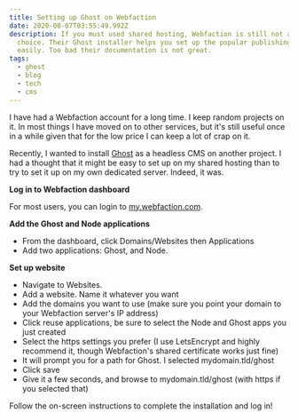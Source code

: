 ```yaml
---
title: Setting up Ghost on Webfaction
date: 2020-08-07T03:55:49.992Z
description: If you must used shared hosting, Webfaction is still not a bad
  choice. Their Ghost installer helps you set up the popular publishing tool
  easily. Too bad their documentation is not great.
tags:
  - ghost
  - blog
  - tech
  - cms
---
```

I have had a Webfaction account for a long time. I keep random projects on it. In most things I have moved on to other services, but it's still useful once in a while given that for the low price I can keep a lot of crap on it.

Recently, I wanted to install [Ghost](https://ghost.org) as a headless CMS on another project. I had a thought that it might be easy to set up on my shared hosting than to try to set it up on my own dedicated server. Indeed, it was.

**Log in to Webfaction dashboard**

For most users, you can login to [my.webfaction.com](https://my.webfaction.com).

**Add the Ghost and Node applications**

* From the dashboard, click Domains/Websites then Applications
* Add two applications: Ghost, and Node.

**Set up website**

* Navigate to Websites.
* Add a website. Name it whatever you want
* Add the domains you want to use (make sure you point your domain to your Webfaction server's IP address)
* Click reuse applications, be sure to select the Node and Ghost apps you just created
* Select the https settings you prefer (I use LetsEncrypt and highly recommend it, though Webfaction's shared certificate works just fine)
* It will prompt you for a path for Ghost. I selected mydomain.tld/ghost
* Click save
* Give it a few seconds, and browse to mydomain.tld/ghost (with https if you selected that)

Follow the on-screen instructions to complete the installation and log in!